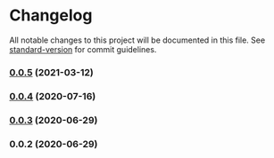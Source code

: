 # Changelog

All notable changes to this project will be documented in this file. See [standard-version](https://github.com/conventional-changelog/standard-version) for commit guidelines.

### [0.0.5](https://github.com/storyteq/platform-integration/compare/v0.0.4...v0.0.5) (2021-03-12)

### [0.0.4](https://github.com/storyteq/platform-integration/compare/v0.0.3...v0.0.4) (2020-07-16)

### [0.0.3](https://github.com/storyteq/platform-integration/compare/v0.0.2...v0.0.3) (2020-06-29)

### 0.0.2 (2020-06-29)

